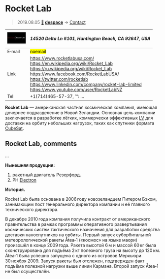# Rocket Lab
> 2019.08.05 **[🚀](../index/index.md) [despace](index.md)** → [Contact](contact.md)

|[![](f/contact/r/rocket_lab_logo1_thumb.jpg)](f/contact/r/rocket_lab_logo1.png)|*14520 Delta Ln #101, Huntington Beach, CA 92647, USA*|
|:--|:--|
|E‑mail| <mark>noemail</mark> |
|Link| <https://www.rocketlabusa.com/><br> <https://en.wikipedia.org/wiki/Rocket_Lab><br> <https://ru.wikipedia.org/wiki/Rocket_Lab><br> <https://www.facebook.com/RocketLabUSA/><br> <https://twitter.com/rocketlab><br> <https://www.linkedin.com/company/rocket-lab-limited><br> <https://www.youtube.com/user/RocketLabNZ> |
|Tel| +1(714)465-57-37, ℻: … |

**Rocket Lab** — американская частная космическая компания, имеющая дочернее подразделение в Новой Зеландии. Основная цель компании заключается в разработке лёгких, коммерчески эффективных [LV](lv.md) для доставки на орбиту небольших нагрузок, таких как спутники формата [CubeSat](sc.md).


<p style="page-break-after:always"> </p>

## Rocket Lab, comments

…

**Нынешняя продукция:**

   1. ракетный двигатель Резерфорд.
   1. РН [Electron](electron.md)

**История.**

Rocket Lab была основана в 2006 году новозеландцем Питером Бэком, занимающим пост генерального директора компании и её главного технического директора.

В декабре 2010 года компания получила контракт от американского правительства в рамках программы оперативного развертывания космических систем тактического назначения для разработки средства доставки наноспутников на орбиты. Первый запуск суборбитальной метеорологической ракеты Ātea‑1 («космос» на языке маори) произошёл в конце 2009 года. Ракета высотой 6 м и массой 60 кг была сконструирована для подъёма 2 кг полезного груза на высоту до 120 км. Ātea‑1 была успешно запущена с одного из островов Меркьюри 30 ноября 2009. Запуск ракеты был отслежен, подтвержден факт подъёма полезной нагрузки выше линии Кармана. Второй запуск Ātea‑1 не был осуществлён.
